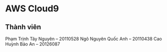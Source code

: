 #  AWS Cloud9
## Thành viên
Phạm Trịnh Tây Nguyên – 20110528 
Ngô Nguyên Quốc Anh – 20110438
Cao Huỳnh Bảo An	 – 20126087
